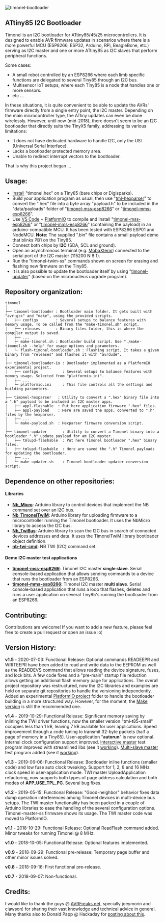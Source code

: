 ![timonel-bootloader](https://github.com/casanovg/timonel/blob/media/timonel-code.png)
## ATtiny85 I2C Bootloader

Timonel is an I2C bootloader for ATtiny85/45/25 microcontrollers. It is designed to enable AVR firmware updates in scenarios where there is a more powerful MCU (ESP8266, ESP32, Arduino, RPi, BeagleBone, etc.) serving as I2C master and one or more ATtiny85 as I2C slaves that perform peripheral functions.

Some cases:

* A small robot controlled by an ESP8266 where each limb specific functions are delegated to several Tiny85 through an I2C bus.
* Multisensor IoT setups, where each Tiny85 is a node that handles one or more sensors.
* etc ...

In these situations, it is quite convenient to be able to update the AVRs' firmware directly from a single entry point, the I2C master. Depending on the main microcontroller type, the ATtiny updates can even be done wirelessly. However, until now (mid-2018), there doesn't seem to be an I2C bootloader that directly suits the TinyX5 family, addressing its various limitations:

* It does not have dedicated hardware to handle I2C, only the USI (Universal Serial Interface).
* Lacks a bootloader protected memory area.
* Unable to redirect interrupt vectors to the bootloader.

That is why this project began ...

## Usage:

* [Install](/timonel-bootloader/README.md#Installation) "timonel.hex" on a Tiny85 (bare chips or Digisparks).
* Build your application program as usual, then use "[tml-hexparser](/timonel-hexparser)" to convert the ".hex" file into a byte array "payload.h" to be included in the "data/payloads" folder of "[timonel-mss-esp8266](https://github.com/casanovg/timonel-mss-esp8266)" or "[timonel-mms-esp8266](https://github.com/casanovg/timonel-mms-esp8266)".
* Use [VS Code](http://code.visualstudio.com) + [PlatformIO](http://platformio.org) to compile and install "[timonel-mss-esp8266](https://github.com/casanovg/timonel-mss-esp8266)" or "[timonel-mms-esp8266](https://github.com/casanovg/timonel-mms-esp8266)" (containing the payload) in an arduino-compatible MCU. It has been tested with ESP8266 ESP01 and NodeMCU. **Note:** The supplied ".bin" file contains a small payload demo that blinks PB1 on the Tiny85.
* Connect both chips by **I2C** (SDA, SCL and ground).
* Open an asynchronous terminal (e.g. [MobaXterm](http://mobaxterm.mobatek.net)) connected to the serial port of the I2C master (115200 N 8 1).
* Run the "timonel-twim-ss" commands shown on screen for erasing and flashing new firmware on the Tiny85.
* It is also possible to update the bootloader itself by using "[timonel-updater](/timonel-updater)" (based on the micronucleus upgrade program).

## Repository organization:
~~~
timonel                           
│
├── timonel-bootloader : Bootloader main folder. It gets built with "avr-gcc" and "make", using the provided scripts.
│   ├── configs        : Several setups to balance features with memory usage. To be called from the "make-timonel.sh" script.
│   ├── releases       : Binary files folder, this is where the compiler output is saved.
│   ├── ...
│   ├─ make-timonel.sh : Bootloader build script. Use "./make-timonel.sh --help" for usage options and parameters.
│   └─ flash-timonel-bootloader.sh : Flashing script. It takes a given binary from "releases" and flashes it with "avrdude".
│
├── timonel-bootloader-io : Bootloader implemented as a PlatformIO experimental project.
│   ├── configs           : Several setups to balance features with memory usage. Selected from "platformio.ini".
│   ├── ...
│   └─ platformio.ini     : This file controls all the settings and building parameters.
│
├── timonel-hexparser   : Utility to convert a ".hex" binary file into a ".h" payload to be included in I2C master apps.
│   ├── appl-flashable  : Put here application firmware ".hex" files.
│   ├── appl-payload    : Here are saved the apps, converted to ".h" files by the hexparser.
│   ├── ...
│   └─ make-payload.sh  : Hexparser firmware conversion script.
│
├── timonel-updater       : Utility to convert a Timonel binary into a bootloader ".h" update payload for am I2C master.
│   ├── tmlupd-flashable  : Put here Timonel bootloader ".hex" binary files.
│   ├── tmlupd-flashable  : Here are saved the ".h" Timonel payloads for updating the bootloader.
│   ├── ...
│   └─ make-updater.sh    : Timonel bootloader updater conversion script.
~~~

## Dependence on other repositories:

#### Libraries

* **[Nb_Micro](https://github.com/casanovg/Nb_Micro)**: Arduino library to control devices that implement the NB command set over an I2C bus.
* **[Nb_TimonelTwiM](https://github.com/casanovg/Nb_TimonelTwiM)**: Arduino library for uploading firmware to a microcontroller running the Timonel bootloader. It uses the NbMicro library to access the I2C bus.
* **[Nb_TwiBus](https://github.com/casanovg/Nb_TwiBus)**: Arduino library to scan the I2C bus in search of connected devices addresses and data. It uses the TimonelTwiM library bootloader object definition.
* **[nb-twi-cmd](https://github.com/casanovg/nb-twi-cmd)**: NB TWI (I2C) command set.

#### Demo I2C master test applications

* **[timonel-mss-esp8266](https://github.com/casanovg/timonel-mss-esp8266)**: Timonel I2C master **single slave**. Serial console-based application that allows sending commands to a device that runs the bootloader from an ESP8266.
* **[timonel-mms-esp8266](https://github.com/casanovg/timonel-mms-esp8266)**: Timonel I2C master **multi slave**. Serial console-based application that runs a loop that flashes, deletes and runs a user application on several Tiny85's running the bootloader from an ESP8266.

## Contributing:

Contributions are welcome! If you want to add a new feature, please feel free to create a pull request or open an issue :o)

## Version History:

**v1.5** \- 2020\-07\-03: Functional Release: Optional commands READEEPR and WRITEEPR have been added to read and write data to the EEPROM as well as the READDEVS command that allows reading the device signature, fuses, and lock bits. A few code fixes and a "pre-main" startup file reduction allows getting an additional flash memory page for applications. The overall project repository was restructured, now the I2C libraries and examples are held on separate git repositories to handle the versioning independently. Added an experimental [PlatformIO project](/timonel-bootloader-io) folder to handle the bootloader building in a more structured way. However, for the moment, the [Make version](/timonel-bootloader) is still the recommended one.

**v1.4** \- 2019\-10\-29: Functional Release: Significant memory saving by inlining the TWI driver functions\, now the smaller version "tml\-t85\-small" occupies less than 1 kB\, leaving 7 kB available for user applications\. Speed improvement through a code tuning to transmit 32\-byte packets \(half a page of memory in a Tiny85\)\. User\-application "**autorun**" is now optional. Internal clock configuration support improved. [Interactive master](/timonel-twim-ss) test program improved with streamlined libs (see it [working](http://youtu.be/-7GOMToGvzI)). [Multi-slave master](/timonel-twim-ms) test program added (see it [working](http://youtu.be/PM9X1thrdOY)).

**v1.3** \- 2019\-06\-06: Functional Release: Bootloader inline functions \(smaller code\) and low fuse auto clock tweaking\. Support for 1\, 2\, 8 and 16 MHz clock speed in user\-application mode\. TWI master UploadApplication refactoring\, now supports both types of page address calculation and both modes of **APP\_USE\_TPL\_PG**. Several bug fixes.

**v1.2** \- 2019\-05\-15: Functional Release: "Good\-neighbor" behavior fixes data dump operation interferences among Timonel devices in multi\-device bus setups\. The TWI master functionality has been packed in a couple of Arduino libraries to ease the handling of the several configuration options\. Timonel\-master\-ss firmware shows its usage\. The TWI master code was moved to PlatformIO\.

**v1.1** \- 2018\-10\-29: Functional Release: Optional ReadFlash command added\. Minor tweaks for running Timonel @ 8 MHz\.

**v1.0** \- 2018\-10\-05: Functional Release: Optional features implemented\.

**v0.9** \- 2018\-09\-29: Functional pre\-release: Temporary page buffer and other minor issues solved\.

**v0.8** \- 2018\-09\-16: First functional pre\-release\.

**v0.7** \- 2018\-09\-07: Non\-functional\.

## Credits:

I would like to thank the guys @ [AVRFreaks.net](http://www.avrfreaks.net), specially joeymorin and clawson) for sharing their vast knowledge and technical advice in general. Many thanks also to Donald Papp @ Hackaday for [posting about this](https://hackaday.com/2018/10/20/i2c-bootloader-for-attiny85-lets-other-micros-push-firmware-updates).
